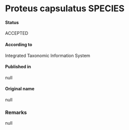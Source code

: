 # Proteus capsulatus SPECIES

#### Status
ACCEPTED

#### According to
Integrated Taxonomic Information System

#### Published in
null

#### Original name
null

### Remarks
null